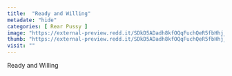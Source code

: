 ```yaml
---
title:  "Ready and Willing"
metadate: "hide"
categories: [ Rear Pussy ]
image: "https://external-preview.redd.it/SDkD5ADadh8kfOQqFuchQeR5fbHhj_SiiqyogadUcFc.jpg?auto=webp&s=f9dcabc85768870092c4e64c49cf23a69426df99"
thumb: "https://external-preview.redd.it/SDkD5ADadh8kfOQqFuchQeR5fbHhj_SiiqyogadUcFc.jpg?width=320&crop=smart&auto=webp&s=27d2dfd55f2b737224bf13bcc478548961f9fa02"
visit: ""
---
```

Ready and Willing
